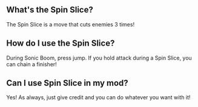 ## What's the Spin Slice?
The Spin Slice is a move that cuts enemies 3 times!

## How do I use the Spin Slice?
During Sonic Boom, press jump.
If you hold attack during a Spin Slice, you can chain a finisher!

## Can I use Spin Slice in my mod?
Yes!
As always, just give credit and you can do whatever you want with it!